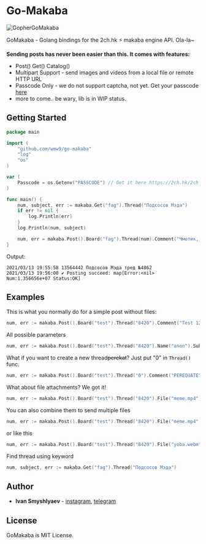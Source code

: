 Go-Makaba
=========

![GopherGoMakaba](https://user-images.githubusercontent.com/4693125/111038917-6a39a900-843c-11eb-8aa3-21c86b09490d.png)

GoMakaba - Golang bindings for the 2ch.hk ⚡️ makaba engine API. Ola-la~

**Sending posts has never been easier than this. It comes with features:**

* Post() Get() Catalog()
* Multipart Support - send images and videos from a local file or remote HTTP URL
* Passcode Only - we do not support captcha, not yet. Get your passcode [here](https://2ch.hk/2ch/)
* more to come.. be wary, lib is in WIP status.

## Getting Started

```go
package main

import (
    "github.com/wmw9/go-makaba"
    "log"
    "os"
)

var (
    Passcode = os.Getenv("PASSCODE") // Get it here https://2ch.hk/2ch
)

func main() {
    num, subject, err := makaba.Get("fag").Thread("Подсосов Мэда")
    if err != nil {
        log.Println(err)
    }
    log.Println(num, subject)

    num, err = makaba.Post().Board("fag").Thread(num).Comment("Чмотик, спок").File("https://i.imgur.com/kPZzAro.png").Do(Passcode)
}
```
Output:
```text
2021/03/13 19:55:58 13564442 Подсосов Мэда тред №4862
2021/03/13 19:56:00 ✔ Posting succeed: map[Error:<nil> Num:1.356656e+07 Status:OK]
```

## Examples

This is what you normally do for a simple post without files:

```go
num, err := makaba.Post().Board("test").Thread("8420").Comment("Test 123").Do(Passcode)
```

All possible parameters

```go
num, err := makaba.Post().Board("test").Thread("8420").Name("anon").Subject("PEREKAT").Mail("sage").Comment(">>145930").Do(Passcode)
```

What if you want to create a new thread~~perekat~~? Just put "0" in `Thread()` func.

```go
num, err := makaba.Post().Board("test").Thread("0").Comment("PEREQUATE").Do(Passcode)
```

What about file attachments? We got it!

```go
num, err := makaba.Post().Board("test").Thread("8420").File("meme.mp4").Do(Passcode)
```

You can also combine them to send multiple files

```go
num, err := makaba.Post().Board("test").Thread("8420").File("meme.mp4", "https://i.imgur.com/kPZzAro.png").Do(Passcode)
```

or like this

```go
num, err := makaba.Post().Board("test").Thread("8420").File("yoba.webm").File("karasik.mp4").Do(Passcode)
```

Find thread using keyword

```go
num, subject, err := makaba.Get("fag").Thread("Подсосов Мэда")
```

## Author

* **Ivan Smyshlyaev** - [instagram](https://instagram.com/wmw), [telegram](https://t.me/wmwshka)

## License

GoMakaba is MIT License.
